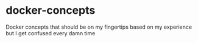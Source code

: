 # docker-concepts
Docker concepts that should be on my fingertips based on my experience but I get confused every damn time
